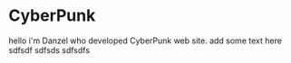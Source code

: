# CyberPunk
hello i'm Danzel who developed CyberPunk web site.
add some text here
sdfsdf
sdfsds
sdfsdfs
